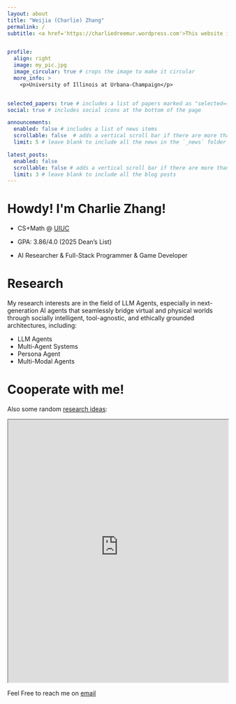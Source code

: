 ```yaml
---
layout: about
title: "Weijia (Charlie) Zhang"
permalink: /
subtitle: <a href='https://charliedreemur.wordpress.com'>This website is under construction. You can also check my another website.</a>


profile:
  align: right
  image: my_pic.jpg
  image_circular: true # crops the image to make it circular
  more_info: >
    <p>University of Illinois at Urbana-Champaign</p>


selected_papers: true # includes a list of papers marked as "selected={true}"
social: true # includes social icons at the bottom of the page

announcements:
  enabled: false # includes a list of news items
  scrollable: false  # adds a vertical scroll bar if there are more than 3 news items
  limit: 5 # leave blank to include all the news in the `_news` folder

latest_posts:
  enabled: false
  scrollable: false # adds a vertical scroll bar if there are more than 3 new posts items
  limit: 3 # leave blank to include all the blog posts
---
```

# Howdy! I'm Charlie Zhang!

- CS+Math @ [UIUC](https://illinois.edu/)

- GPA: 3.86/4.0 (2025 Dean’s List)

- AI Researcher & Full-Stack Programmer & Game Developer

# Research
My research interests are in the field of LLM Agents, especially in next-generation AI agents that seamlessly bridge virtual and physical worlds through socially intelligent, tool-agnostic, and ethically grounded architectures, including:

- LLM Agents
- Multi-Agent Systems
- Persona Agent
- Multi-Modal Agents
  
# Cooperate with me!
Also some random [research ideas](https://lead-cardamom-96f.notion.site/Dreeumr-s-Idea-Planet-21752d1a5d76802da492e3d5d6a6be53?source=copy_link):
<iframe src="https://lead-cardamom-96f.notion.site/Dreeumr-s-Idea-Planet-21752d1a5d76802da492e3d5d6a6be53?source=copy_link" width="100%" height="600"></iframe>

Feel Free to reach me on [email](weijia4@illinois.edu)
